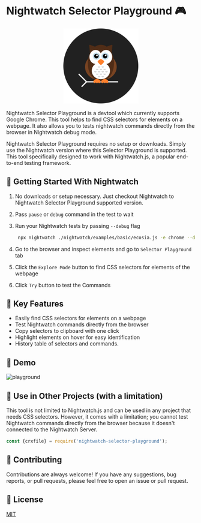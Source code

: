 
# Nightwatch Selector Playground 🎮
<p align="center">
  <img alt="Nightwatch.js Logo" src="https://raw.githubusercontent.com/nightwatchjs/nightwatch/main/.github/assets/nightwatch-logo.png" width=200 />
</p>

Nightwatch Selector Playground is a devtool which currently supports Google Chrome. This tool helps to find CSS selectors for elements on a webpage. It also allows you to tests nightwatch commands directly from the browser in Nightwatch debug mode. 

Nightwatch Selector Playground requires no setup or downloads. Simply use the Nightwatch version where this Selector Playground is supported. This tool specifically designed to work with Nightwatch.js, a popular end-to-end testing framework. 

## 🚀 Getting Started With Nightwatch 
1. No downloads or setup necessary. Just checkout Nightwatch to Nightwatch Selector Playground supported version.
2. Pass `pause` or `debug` command in the test to wait
3. Run your Nightwatch tests by passing `--debug` flag

   ```sh
    npx nightwatch ./nightwatch/examples/basic/ecosia.js -e chrome --debug
   ```
4. Go to the browser and inspect elements and go to `Selector Playground` tab
5. Click the `Explore Mode` button to find CSS selectors for elements of the webpage
6. Click `Try` button to test the Commands 


## 🎉 Key Features
- Easily find CSS selectors for elements on a webpage
- Test Nightwatch commands directly from the browser
- Copy selectors to clipboard with one click
- Highlight elements on hover for easy identification
- History table of selectors and commands.


## 🎥 Demo

![playground](https://user-images.githubusercontent.com/94462364/221351842-f47ac331-325f-4098-b540-be3bd637496f.gif)


## 🔧 Use in Other Projects (with a limitation)
This tool is not limited to Nightwatch.js and can be used in any project that needs CSS selectors. However, it comes with a limitation; you cannot test Nightwatch commands directly from the browser because it doesn't connected to the Nightwatch Server.

```js
const {crxfile} = require('nightwatch-selector-playground');
```

## 🤝 Contributing
Contributions are always welcome! If you have any suggestions, bug reports, or pull requests, please feel free to open an issue or pull request.

## 📄 License

[MIT](https://github.com/harshit-bs/nightwatch-selector-playground/blob/main/LICENSE)
